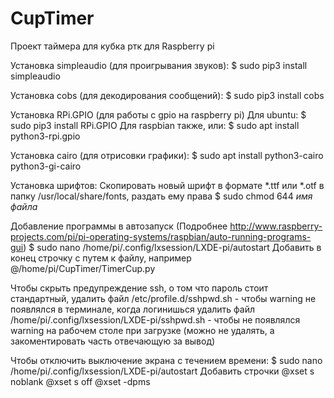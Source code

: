# CupTimer
Проект таймера для кубка ртк для Raspberry pi

Установка simpleaudio (для проигрывания звуков):
$ sudo pip3 install simpleaudio

Установка cobs (для декодирования сообщений):
$ sudo pip3 install cobs

Установка RPi.GPIO (для работы с gpio на raspberry pi)
Для ubuntu:
$ sudo pip3 install RPi.GPIO
Для raspbian также, или:
$ sudo apt install python3-rpi.gpio

Установка cairo (для отрисовки графики):
$ sudo apt install python3-cairo python3-gi-cairo


Установка шрифтов:
Скопировать новый шрифт в формате *.ttf или *.otf в папку /usr/local/share/fonts,
раздать ему права 
$ sudo chmod 644 *имя файла*

Добавление программы в автозапуск (Подробнее http://www.raspberry-projects.com/pi/pi-operating-systems/raspbian/auto-running-programs-gui)
$ sudo nano /home/pi/.config/lxsession/LXDE-pi/autostart
Добавить в конец строчку с путем к файлу, например
@/home/pi/CupTimer/TimerCup.py

Чтобы скрыть предупреждение ssh, о том что пароль стоит стандартный,
удалить файл /etc/profile.d/sshpwd.sh - чтобы warning не появлялся в терминале, когда логинишься
удалить файл /home/pi/.config/lxsession/LXDE-pi/sshpwd.sh - чтобы не появлялся warning на рабочем столе при загрузке
(можно не удалять, а закоментировать часть отвечающую за вывод)

Чтобы отключить выключение экрана с течением времени:
$ sudo nano /home/pi/.config/lxsession/LXDE-pi/autostart
Добавить строчки
@xset s noblank
@xset s off
@xset -dpms 
